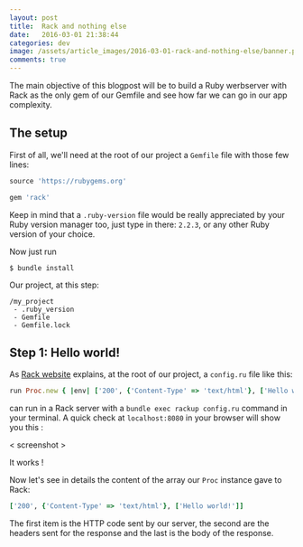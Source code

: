 ```yaml
---
layout: post
title:  Rack and nothing else
date:   2016-03-01 21:38:44
categories: dev
image: /assets/article_images/2016-03-01-rack-and-nothing-else/banner.png
comments: true
---
```

The main objective of this blogpost will be to build a Ruby werbserver with Rack as the only gem of our Gemfile and see how far we can go in our app complexity.

The setup
---

First of all, we'll need at the root of our project a `Gemfile` file with those few lines:
```ruby
source 'https://rubygems.org'

gem 'rack'
```

Keep in mind that a `.ruby-version` file would be really appreciated by your Ruby version manager too, just type in there: `2.2.3`, or any other Ruby version of your choice.

Now just run
```shell
$ bundle install
```

Our project, at this step:
```
/my_project
 - .ruby_version
 - Gemfile
 - Gemfile.lock
```

Step 1: Hello world!
---

As [Rack website](http://rack.github.io/) explains, at the root of our project, a `config.ru` file like this:
```ruby
run Proc.new { |env| ['200', {'Content-Type' => 'text/html'}, ['Hello world!']] }
```

can run in a Rack server with a `bundle exec rackup config.ru` command in your terminal.  A quick check at `localhost:8080` in your browser will show you this :

< screenshot >

It works !

Now let's see in details the content of the array our `Proc` instance gave to Rack:

```ruby
['200', {'Content-Type' => 'text/html'}, ['Hello world!']]
```

The first item is the HTTP code sent by our server, the second are the headers sent for the response and the last is the body of the response.

